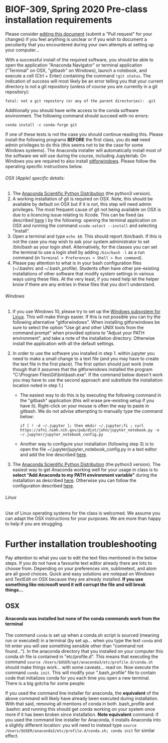 # BIOF-309, Spring 2020 Pre-class installation requirements

Please consider [editing this document](https://github.com/biof309/spring_2020_thursdays/edit/master/course_setup.md) (submit a "Pull request" for your changes) if you feel anything is unclear or if you wish to document a peculiarity that you encountered during your own attempts at setting up your computer...

With a successful install of the required software, you should be able to open the application "Anaconda Navigator" or terminal application ("Terminal" on OSX, "gitbash" on Windows), launch a notebook, and execute a cell (Ctrl + Enter) containing the command `!git status`. The indication of success will most likely be an error telling you that your current directory is not a git repository (unless of course you are currently in a git repository):

`fatal: not a git repostory (or any of the parent directories): .git`

Additionally you should have write access to the conda software environment. The following command should succeed with no errors:

`conda install -c conda-forge git`

If one of these tests is not the case you should continue reading this. Please install the following programs **BEFORE** the first class, you do **not** need admin privileges to do this (this seems not to be the case for some Windows systems). The Anaconda installer will automatically install most of the software we will use during the course, including Jupyterlab. On Windows you are required to also install [gitforwindows](gitforwindows.org). Please follow the operating specific instructions below.

###### OSX (Apple) specific details:

1. The [Anaconda Scientific Python Distribution](https://www.anaconda.com/download/) (the python3 version).
2. A working installation of git is required on OSX. Note, this should be available by default on OSX but if it is not, this step will need admin privileges. The most frequent cause of git not being available on OSX is due to a licencing issue relating to Xcode. This can be fixed (as described [here](https://stackoverflow.com/questions/52522565/git-is-not-working-after-macos-mojave-update-xcrun-error-invalid-active-devel) ) by the following: opening the terminal application on OSX and running the command `xcode-select --install` and selecting "Install". 
2. Open a terminal and type `echo $0`. This should report /bin/bash. If this is not the case you may wish to ask your system administrator to set /bin/bash as your login shell. Alternatively, for the classes you can set the terminal to use a login shell by adding `/bin/bash -l` as a run command (in `Terminal > Preferences > Shell > Run command`).
3. Please pay attention to what is in your bash configuration files (~/.bashrc and ~/.bash_profile). Students often have other pre-existing installations of other software that modify system settings in various ways using these files. At the very least, if you need help let the helper know if there are any entries in these files that you don't understand.


###### Windows


1. If you use Windows 10, please try to set up the [Windows subsystem for Linux](https://docs.microsoft.com/en-us/windows/wsl/install-win10). This will make things easier. If this is not possible you can try the following alternative "gitforwindows". When installing gitforwindows be sure to select the option "Use git and other UNIX tools from the command prompt" when provided options to "Adjust your PATH environment", and take a note of the installation directory. Otherwise install the application with all the default settings.

2. In order to use the software you installed in step 1. within jupyter you need to make a small change to a text file (and you may have to create the text file in the first place). The first option should just work (note though that it assumes that the gitforwindows installed the program "C:\Program Files\Git\bin\bash.exe". If the command below doesn't work you may have to use the second approach and substitute the installation location noted in step 1.)

    + The easiest way to do this is by executing the following command in the "gitbash" application (this will erase pre-existing setup if you have it). Right-click on your mouse is often the way to paste in gitbash. We do not advise attempting to manually type the command below:
       
       ```if [ ! -d ~/.jupyter ]; then mkdir ~/.jupyter;fi ; curl https://afni.nimh.nih.gov/pub/dist/john/jupyter_notebook.py -o ~/.jupyter/jupyter_notebook_config.py```

    + Another way to configure your installation (following step 3) is to open the file ~/.jupyter/jupyter_notebook_config.py in a text editor and add the line described [here](https://medium.com/@konpat/using-git-bash-in-jupyter-noteobok-on-windows-c88d2c3c7b07).

3. The [Anaconda Scientific Python Distribution](https://www.anaconda.com/download/) (the python3 version). The easiest way to get Anaconda working well for your usage in class is to **select “Add Anaconda to my PATH environment variable”** during the installation as described [here](https://stackoverflow.com/questions/54501167/anaconda-and-git-bash-in-windows-conda-command-not-found). Otherwise you can follow the configuration described [here](https://stackoverflow.com/questions/54501167/anaconda-and-git-bash-in-windows-conda-command-not-found).

###### Linux

Use of Linux operating systems for the class is welcomed. We assume you can adapt the OSX instructions for your purposes. We are more than happy to help if you are struggling.

# Further installation troubleshooting

Pay attention to what you use to edit the text files mentioned in the below steps. If you do not have a favourite text editor already there are lots to choose from. Depending on your preferences vim, sublimetext, and atom are all good choices. Quick and easy solutions are notepad on Windows and TextEdit on OSX because they are already installed. **If you use something like microsoft word it will corrupt the file and will break things...**

## OSX

#### Anaconda was installed but none of the conda commands work from the terminal

The command `conda` is set up when a conda.sh script is sourced  (meaning run or executed) in a terminal (by set up... when you type the text `conda` and hit enter you will see something sensible other than "command not found..."). In the anaconda directory that you installed on your computer this conda.sh file is contained in "etc/profile.d". This means that executing the command `source /Users/$USER/opt/anaconda3/etc/profile.d/conda.sh` should make things work... with some caveats... read on. Now execute the command `conda init`. This will modify your ".bash_profile" file to contain code that initializes conda for you each time you open a new terminal. There is a big gotcha for some people:

If you used the command line installer for anaconda, the **equivalent** of the above command will likely have already been executed during installation. With that said, removing all mentions of conda in both .bash_profile and .bashrc and running this should get conda working on your system once more if it has been broken since installation. **Note equivalent** command: if you used the command line installer for Anaconda, it installs Anaconda into a slightly different location: you will need to instead type `source /Users/$USER/anaconda3/etc/profile.d/conda.sh; conda init` for similar effect.
